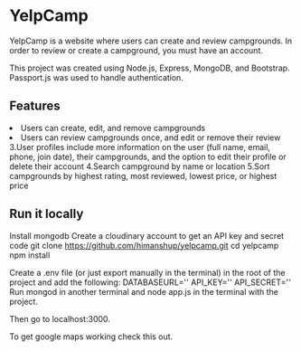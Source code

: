 # YelpCamp
YelpCamp is a website where users can create and review campgrounds. In order to review or create a campground, you must have an account.

This project was created using Node.js, Express, MongoDB, and Bootstrap. Passport.js was used to handle authentication.

## Features

<li>Users can create, edit, and remove campgrounds</li>
<li>Users can review campgrounds once, and edit or remove their review</li>
3.User profiles include more information on the user (full name, email, phone, join date), their campgrounds, and the option to edit their profile or delete their account
4.Search campground by name or location
5.Sort campgrounds by highest rating, most reviewed, lowest price, or highest price

## Run it locally

Install mongodb
Create a cloudinary account to get an API key and secret code
git clone https://github.com/himanshup/yelpcamp.git
cd yelpcamp
npm install

Create a .env file (or just export manually in the terminal) in the root of the project and add the following:
DATABASEURL='<url>'
API_KEY=''<key>
API_SECRET='<secret>'
Run mongod in another terminal and node app.js in the terminal with the project.

Then go to localhost:3000.

To get google maps working check this out.
